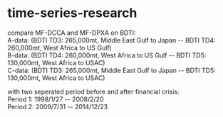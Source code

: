 # time-series-research

compare MF-DCCA and MF-DPXA on BDTI:  
A-data: (BDTI TD3: 265,000mt, Middle East Gulf to Japan -- BDTI TD4: 260,000mt, West Africa to US Gulf)  
B-data: (BDTI TD4: 260,000mt, West Africa to US Gulf -- BDTI TD5: 130,000mt, West Africa to USAC)  
C-data: (BDTI TD3: 265,000mt, Middle East Gulf to Japan -- BDTI TD5: 130,000mt, West Africa to USAC)  

with two seperated period before and after financial crisis:  
Period 1: 1998/1/27 -- 2008/2/20  
Period 2: 2009/7/31 -- 2014/12/23  
